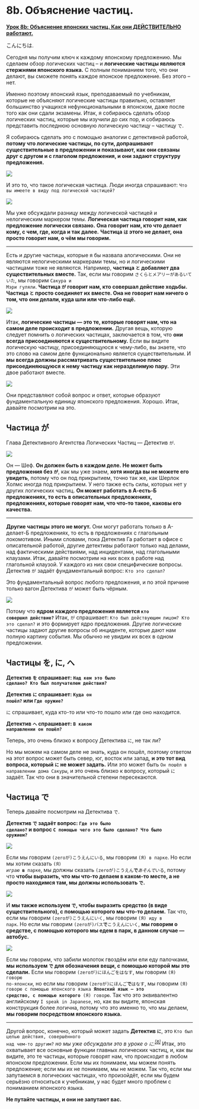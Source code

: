 # **8b. Объяснение частиц.**

[**Урок 8b: Объяснение японских частиц. Как они ДЕЙСТВИТЕЛЬНО работают.**](https://www.youtube.com/watch?v=dwcTI9qvO-U&list=PLg9uYxuZf8x_A-vcqqyOFZu06WlhnypWj&index=10)

こんにちは.

Сегодня мы получим ключ к каждому японскому предложению. Мы сделаем обзор логических частиц – и **логические частицы являются стержнями японского языка.** С полным пониманием того, что они делают, вы сможете понять каждое японское предложение. Без этого – нет.

Именно поэтому японский язык, преподаваемый по учебникам, которые не объясняют логические частицы правильно, оставляет большинство учащихся нефункциональными в японском, даже после того как они сдали экзамены. Итак, я собираюсь сделать обзор логических частиц, которые мы изучили до сих пор, и собираюсь представить последнюю основную логическую частицу – частицу <code>で</code>.

Я собираюсь сделать это с помощью аналогии с детективной работой, **потому что логические частицы, по сути, допрашивают существительные в предложении и показывают, как они связаны друг с другом и с глаголом предложения, и они задают структуру предложения.**

![](../media/image1152.webp)

И это то, что такое логическая частица. Люди иногда спрашивают: <code>Что вы имеете в виду под логической частицей?</code>

![](../media/image64.webp)

Мы уже обсуждали разницу между логической частицей и нелогическим маркером темы. **Логическая частица говорит нам, как предложение логически связано.** **Она говорит нам, кто что делает кому, с чем, где, когда и так далее.** **Частица <code>は</code> этого не делает, она просто говорит нам, о чём мы говорим.**

---

Есть и другие частицы, которые я бы назвала алогическими. Они не являются нелогическими маркерами темы, но и логическими частицами тоже не являются. Например, **частица <code>と</code> добавляет два существительных вместе.** Так, если мы говорим <code>さくらとメアリーがあるいていた</code>, мы говорим <code>Сакура и Мэри гуляли</code>. **Частица <code>が</code> говорит нам, кто совершал действие ходьбы.** **Частица <code>と</code> просто соединяет их вместе. Она не говорит нам ничего о том, что они делали, куда шли или что-либо ещё.**

![](../media/image79.webp)

Итак, **логические частицы — это те, которые говорят нам, что на самом деле происходит в предложении.** Другая вещь, которую следует помнить о логических частицах, заключается в том, что **они всегда присоединяются к существительному.** Если вы видите логическую частицу, присоединяющуюся к чему-либо, вы знаете, что это слово на самом деле функционально является существительным. И **мы всегда должны рассматривать существительное плюс присоединяющуюся к нему частицу как неразделимую пару.** Эти двое работают вместе.

![](../media/image1132.webp)

Они представляют собой вопрос и ответ, которые образуют фундаментальную единицу японского предложения. Хорошо. Итак, давайте посмотрим на это.

## Частица が

Глава Детективного Агентства Логических Частиц — Детектив <code>が</code>.

![](../media/image538.webp)

Он — Шеф. **Он должен быть в каждом деле.** **Не может быть предложения без <code>が</code>**, как мы уже знаем, **хотя иногда вы не можете его увидеть**, потому что он под прикрытием, точно так же, как Шерлок Холмс иногда под прикрытием. У него также есть силы, которых нет у других логических частиц. **Он может работать в А-есть-Б предложениях, то есть в описательных предложениях, предложениях, которые говорят нам, что что-то такое, каковы его качества.**

---

**Другие частицы этого не могут.** Они могут работать только в А-делает-Б предложениях, то есть в предложениях с глагольным локомотивом. Иными словами, пока Детектив Га работает в офисе с описательной работой, другие детективы работают только над делами, над фактическими действиями, над инцидентами, над глагольными клаузами. Итак, давайте посмотрим на них всех в работе над глагольной клаузой. У каждого из них свои специфические вопросы. Детектив <code>が</code> задаёт фундаментальный вопрос: <code>Кто это сделал?</code>

Это фундаментальный вопрос любого предложения, и по этой причине только вагон Детектива <code>が</code> может быть чёрным.

![](../media/image271.webp)

Потому что **ядром каждого предложения является <code>кто совершил действие?</code>** Итак, <code>が</code> спрашивает: <code>Кто был действующим лицом? Кто это сделал?</code> и это формирует ядро предложения. Другие логические частицы задают другие вопросы об инциденте, которые дают нам полную картину события. Мы обычно не увидим их всех в одном предложении.

## Частицы を, に, へ

**Детектив <code>を</code> спрашивает: <code>Над кем это было сделано? Кто был получателем действия?</code>**

**Детектив <code>に</code> спрашивает: <code>Куда он пошёл?</code> или <code>Где оружие?</code>**

<code>に</code> спрашивает, куда кто-то или что-то пошло или где оно находится.

**Детектив <code>へ</code> спрашивает: <code>В каком направлении он пошёл?</code>**

Теперь, это очень близко к вопросу Детектива <code>に</code>, не так ли?

Но мы можем на самом деле не знать, куда он пошёл, поэтому ответом на этот вопрос может быть север, юг, восток или запад, **и это тот вид вопроса, который <code>に</code> не может задать.** Или это может быть <code>Он пошёл в направлении дома Сакуры</code>, и это очень близко к вопросу, который <code>に</code> задаёт. Так что они в значительной степени пересекаются.

## Частица で

Теперь давайте посмотрим на Детектива <code>で</code>.

**Детектив <code>で</code> задаёт вопрос: <code>Где это было сделано?</code> и вопрос <code>С помощью чего это было сделано? Что было оружием?</code>**

![](../media/image830.webp)

Если мы говорим <code>(zeroが)こうえんにいる</code>, мы говорим <code>(Я) в парке</code>. Но если мы хотим сказать <code>(Я) *играю* **в** парке</code>, мы должны сказать <code>(zeroが)こうえん**で***あそんで*いる</code>, потому что **чтобы выразить, что мы что-то делаем в каком-то месте, а не просто находимся там, мы должны использовать <code>で</code>.**

![](../media/image721.webp)

И **мы также используем <code>で</code>, чтобы выразить средство (в виде существительного), с помощью которого мы что-то делаем.** Так что, если мы говорим <code>(zeroが)こうえんにいく</code>, мы говорим <code>(Я) иду в парк</code>. Но если мы говорим <code>(zeroが)バス**で**こうえんにいく</code>, **мы говорим о средстве, с помощью которого мы едем в парк, в данном случае — автобус.**

![](../media/image700.webp)

Если мы говорим, что забили молоток гвоздём или ели еду палочками, **мы используем <code>で</code> для обозначения вещи, с помощью которой мы это сделали.** Если мы говорим <code>(zeroが)にほんごをはなす</code>, мы говорим <code>(Я) говорю по-японски</code>, но если мы говорим <code>(zeroが)にほんご**で**はなす</code>, мы говорим <code>(Я) говорю с помощью японского языка **Японский язык — это средство, с помощью которого** (Я) говорю</code>. Так что это эквивалентно английскому <code>I speak in Japanese</code>, но, как вы видите, японская конструкция более логична, потому что это именно то, что мы делаем, **мы говорим посредством японского языка.**

---

Другой вопрос, конечно, который может задать **Детектив <code>に</code>**, это <code>Кто был целью действия, совершённого над чем-то другим?</code> *но мы уже обсуждали это в уроке о <code>に</code>.<sup>[[8]](./8-the-に-and-へ-particles.md)</sup>* Итак, это охватывает все основные функции главных логических частиц, и, как вы видите, это те частицы, которые говорят нам, что происходит в любом японском предложении. Если мы их понимаем, мы можем понять предложение; если мы их не понимаем, мы не можем. Так что, если мы запутаемся в логических частицах, что произойдёт, если мы будем серьёзно относиться к учебникам, у нас будет много проблем с пониманием японского языка.

**Не путайте частицы, и они не запутают вас.**